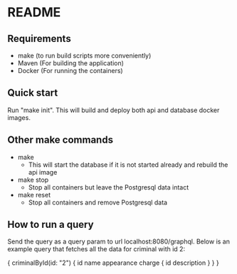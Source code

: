 # README

## Requirements

* make (to run build scripts more conveniently)
* Maven (For building the application)
* Docker (For running the containers)

## Quick start

Run "make init". This will build and deploy both api and database docker images.

## Other make commands

* make 
  * This will start the database if it is not started already and rebuild the api image
* make stop
  * Stop all containers but leave the Postgresql data intact
* make reset
  * Stop all containers and remove Postgresql data

## How to run a query

Send the query as a query param to url localhost:8080/graphql. Below is an example query that fetches all the data for
 criminal with
 id 2:

{
	criminalById(id: "2") {
		id
		name
		appearance
		charge {
			id
			description
		}
	}
}
